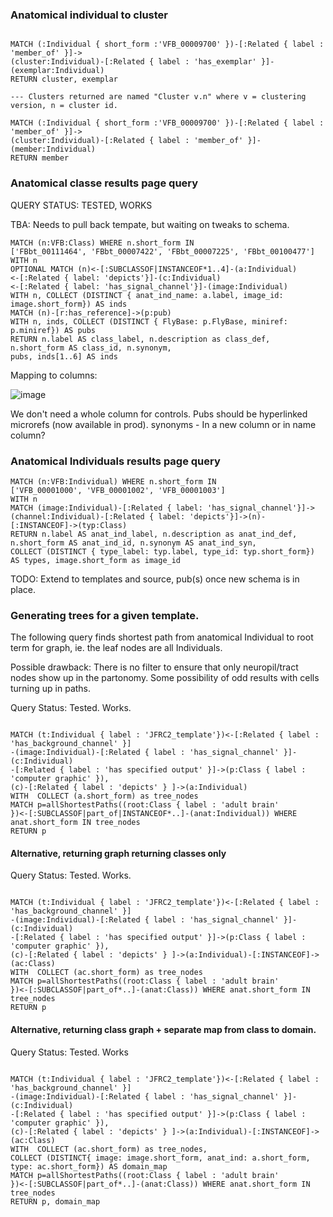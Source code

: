 ### Anatomical individual to cluster

~~~~~~~.cql

MATCH (:Individual { short_form :'VFB_00009700' })-[:Related { label : 'member_of' }]->
(cluster:Individual)-[:Related { label : 'has_exemplar' }]-(exemplar:Individual)
RETURN cluster, exemplar

--- Clusters returned are named "Cluster v.n" where v = clustering version, n = cluster id. 

MATCH (:Individual { short_form :'VFB_00009700' })-[:Related { label : 'member_of' }]->
(cluster:Individual)-[:Related { label : 'member_of' }]-(member:Individual)
RETURN member
~~~~~~~~~~



### Anatomical classe results page query

QUERY STATUS: TESTED, WORKS

TBA: Needs to pull back tempate, but waiting on tweaks to schema.

```cql
MATCH (n:VFB:Class) WHERE n.short_form IN 
['FBbt_00111464', 'FBbt_00007422', 'FBbt_00007225', 'FBbt_00100477'] 
WITH n 
OPTIONAL MATCH (n)<-[:SUBCLASSOF|INSTANCEOF*1..4]-(a:Individual)
<-[:Related { label: 'depicts'}]-(c:Individual)
<-[:Related { label: 'has_signal_channel'}]-(image:Individual) 
WITH n, COLLECT (DISTINCT { anat_ind_name: a.label, image_id: image.short_form}) AS inds
MATCH (n)-[r:has_reference]->(p:pub)
WITH n, inds, COLLECT (DISTINCT { FlyBase: p.FlyBase, miniref:  p.miniref}) AS pubs
RETURN n.label AS class_label, n.description as class_def, n.short_form AS class_id, n.synonym,
pubs, inds[1..6] AS inds
```

Mapping to columns: 

![image](https://cloud.githubusercontent.com/assets/112839/25243485/141d09c6-25f5-11e7-9b49-bdda3f0154db.png)

We don't need a whole column for controls. Pubs should be hyperlinked microrefs (now available in prod).
synonyms - In a new column or in name column?


### Anatomical Individuals results page query

```cql
MATCH (n:VFB:Individual) WHERE n.short_form IN 
['VFB_00001000', 'VFB_00001002', 'VFB_00001003'] 
WITH n 
MATCH (image:Individual)-[:Related { label: 'has_signal_channel'}]->(channel:Individual)-[:Related { label: 'depicts'}]->(n)-[:INSTANCEOF]->(typ:Class)
RETURN n.label AS anat_ind_label, n.description as anat_ind_def, n.short_form AS anat_ind_id, n.synonym AS anat_ind_syn,  
COLLECT (DISTINCT { type_label: typ.label, type_id: typ.short_form}) AS types, image.short_form as image_id
```

TODO: Extend to templates and source, pub(s) once new schema is in place.


### Generating trees for a given template.

The following query finds shortest path from anatomical Individual to root term for graph, ie. the leaf nodes are all Individuals.

Possible drawback:  There is no filter to ensure that only neuropil/tract nodes show up in the partonomy.  Some possibility of odd results with cells turning up in paths.

Query Status: Tested.  Works.

~~~~~~~~.cql

MATCH (t:Individual { label : 'JFRC2_template'})<-[:Related { label : 'has_background_channel' }]
-(image:Individual)-[:Related { label : 'has_signal_channel' }]-(c:Individual)
-[:Related { label : 'has specified output' }]->(p:Class { label : 'computer graphic' }), 
(c)-[:Related { label : 'depicts' } ]->(a:Individual) 
WITH  COLLECT (a.short_form) as tree_nodes
MATCH p=allShortestPaths((root:Class { label : 'adult brain'
})<-[:SUBCLASSOF|part_of|INSTANCEOF*..]-(anat:Individual)) WHERE anat.short_form IN tree_nodes
RETURN p

~~~~~~~~~~

#### Alternative, returning graph returning classes only

Query Status: Tested.  Works.

~~~~~~~~~~~.cql

MATCH (t:Individual { label : 'JFRC2_template'})<-[:Related { label : 'has_background_channel' }]
-(image:Individual)-[:Related { label : 'has_signal_channel' }]-(c:Individual)
-[:Related { label : 'has specified output' }]->(p:Class { label : 'computer graphic' }),
(c)-[:Related { label : 'depicts' } ]->(a:Individual)-[:INSTANCEOF]->(ac:Class) 
WITH  COLLECT (ac.short_form) as tree_nodes
MATCH p=allShortestPaths((root:Class { label : 'adult brain'
})<-[:SUBCLASSOF|part_of*..]-(anat:Class)) WHERE anat.short_form IN tree_nodes
RETURN p

~~~~~~~~~~~

#### Alternative, returning class graph + separate map from class to domain.

Query Status: Tested.  Works

~~~~~~~~~~~.cql

MATCH (t:Individual { label : 'JFRC2_template'})<-[:Related { label : 'has_background_channel' }]
-(image:Individual)-[:Related { label : 'has_signal_channel' }]-(c:Individual)
-[:Related { label : 'has specified output' }]->(p:Class { label : 'computer graphic' }),
(c)-[:Related { label : 'depicts' } ]->(a:Individual)-[:INSTANCEOF]->(ac:Class) 
WITH  COLLECT (ac.short_form) as tree_nodes, 
COLLECT (DISTINCT{ image: image.short_form, anat_ind: a.short_form, type: ac.short_form}) AS domain_map
MATCH p=allShortestPaths((root:Class { label : 'adult brain'
})<-[:SUBCLASSOF|part_of*..]-(anat:Class)) WHERE anat.short_form IN tree_nodes
RETURN p, domain_map

~~~~~~~~~~~~~
